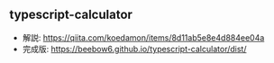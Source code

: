 typescript-calculator
--

- 解説: https://qiita.com/koedamon/items/8d11ab5e8e4d884ee04a
- 完成版: https://beebow6.github.io/typescript-calculator/dist/
